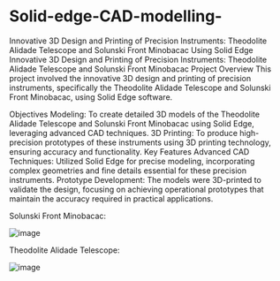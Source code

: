 # Solid-edge-CAD-modelling-
Innovative 3D Design and Printing of Precision Instruments: Theodolite Alidade Telescope and Solunski Front Minobacac  Using Solid Edge
Innovative 3D Design and Printing of Precision Instruments: Theodolite Alidade Telescope and Solunski Front Minobacac
Project Overview
This project involved the innovative 3D design and printing of precision instruments, specifically the Theodolite Alidade Telescope and Solunski Front Minobacac, using Solid Edge software.

Objectives
Modeling: To create detailed 3D models of the Theodolite Alidade Telescope and Solunski Front Minobacac using Solid Edge, leveraging advanced CAD techniques.
3D Printing: To produce high-precision prototypes of these instruments using 3D printing technology, ensuring accuracy and functionality.
Key Features
Advanced CAD Techniques: Utilized Solid Edge for precise modeling, incorporating complex geometries and fine details essential for these precision instruments.
Prototype Development: The models were 3D-printed to validate the design, focusing on achieving operational prototypes that maintain the accuracy required in practical applications.

Solunski Front Minobacac:

![image](https://github.com/user-attachments/assets/b9e44193-1a14-4bf1-b5ca-5f81674d4e13)

Theodolite Alidade Telescope:

![image](https://github.com/user-attachments/assets/6e31fb8b-8000-4767-bdb3-9f6cc97f3961)

